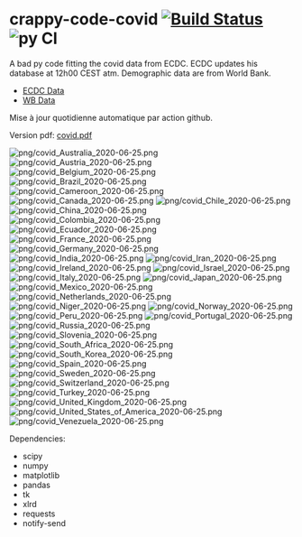 # crappy-code-covid [![Build Status](https://cloud.drone.io/api/badges/a-lemonnier/crappy-code-covid/status.svg)](https://cloud.drone.io/a-lemonnier/crappy-code-covid) ![py CI](https://github.com/a-lemonnier/crappy-code-covid/workflows/py%20CI/badge.svg)
 
A bad py code fitting the covid data from ECDC. ECDC updates his database at 12h00 CEST atm. Demographic data are from World Bank.
 
- [ECDC Data](https://www.ecdc.europa.eu/en/publications-data/download-todays-data-geographic-distribution-covid-19-cases-worldwide)
- [WB Data](https://data.worldbank.org/indicator/sp.pop.totl)
 
 
Mise à jour quotidienne automatique par action github.
 
Version pdf: [covid.pdf](https://github.com/a-lemonnier/crappy-code-covid/raw/master/covid.pdf)
 
![png/covid_Australia_2020-06-25.png](png/covid_Australia_2020-06-25.png)
![png/covid_Austria_2020-06-25.png](png/covid_Austria_2020-06-25.png)
![png/covid_Belgium_2020-06-25.png](png/covid_Belgium_2020-06-25.png)
![png/covid_Brazil_2020-06-25.png](png/covid_Brazil_2020-06-25.png)
![png/covid_Cameroon_2020-06-25.png](png/covid_Cameroon_2020-06-25.png)
![png/covid_Canada_2020-06-25.png](png/covid_Canada_2020-06-25.png)
![png/covid_Chile_2020-06-25.png](png/covid_Chile_2020-06-25.png)
![png/covid_China_2020-06-25.png](png/covid_China_2020-06-25.png)
![png/covid_Colombia_2020-06-25.png](png/covid_Colombia_2020-06-25.png)
![png/covid_Ecuador_2020-06-25.png](png/covid_Ecuador_2020-06-25.png)
![png/covid_France_2020-06-25.png](png/covid_France_2020-06-25.png)
![png/covid_Germany_2020-06-25.png](png/covid_Germany_2020-06-25.png)
![png/covid_India_2020-06-25.png](png/covid_India_2020-06-25.png)
![png/covid_Iran_2020-06-25.png](png/covid_Iran_2020-06-25.png)
![png/covid_Ireland_2020-06-25.png](png/covid_Ireland_2020-06-25.png)
![png/covid_Israel_2020-06-25.png](png/covid_Israel_2020-06-25.png)
![png/covid_Italy_2020-06-25.png](png/covid_Italy_2020-06-25.png)
![png/covid_Japan_2020-06-25.png](png/covid_Japan_2020-06-25.png)
![png/covid_Mexico_2020-06-25.png](png/covid_Mexico_2020-06-25.png)
![png/covid_Netherlands_2020-06-25.png](png/covid_Netherlands_2020-06-25.png)
![png/covid_Niger_2020-06-25.png](png/covid_Niger_2020-06-25.png)
![png/covid_Norway_2020-06-25.png](png/covid_Norway_2020-06-25.png)
![png/covid_Peru_2020-06-25.png](png/covid_Peru_2020-06-25.png)
![png/covid_Portugal_2020-06-25.png](png/covid_Portugal_2020-06-25.png)
![png/covid_Russia_2020-06-25.png](png/covid_Russia_2020-06-25.png)
![png/covid_Slovenia_2020-06-25.png](png/covid_Slovenia_2020-06-25.png)
![png/covid_South_Africa_2020-06-25.png](png/covid_South_Africa_2020-06-25.png)
![png/covid_South_Korea_2020-06-25.png](png/covid_South_Korea_2020-06-25.png)
![png/covid_Spain_2020-06-25.png](png/covid_Spain_2020-06-25.png)
![png/covid_Sweden_2020-06-25.png](png/covid_Sweden_2020-06-25.png)
![png/covid_Switzerland_2020-06-25.png](png/covid_Switzerland_2020-06-25.png)
![png/covid_Turkey_2020-06-25.png](png/covid_Turkey_2020-06-25.png)
![png/covid_United_Kingdom_2020-06-25.png](png/covid_United_Kingdom_2020-06-25.png)
![png/covid_United_States_of_America_2020-06-25.png](png/covid_United_States_of_America_2020-06-25.png)
![png/covid_Venezuela_2020-06-25.png](png/covid_Venezuela_2020-06-25.png)
 
Dependencies:
- scipy
- numpy
- matplotlib
- pandas
- tk
- xlrd
- requests
- notify-send
